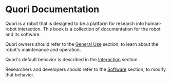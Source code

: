 # Quori Documentation

Quori is a robot that is designed to be a platform for research into human-robot interaction.
This book is a collection of documentation for the robot and its software.

Quori owners should refer to the [General Use](./general_use.md) section,
to learn about the robot's maintenance and operation.

Quori's default behavior is described in the [Interaction](./interaction.md) section.

Researchers and developers should refer to the [Software](./software.md) section,
to modify that behavior.

